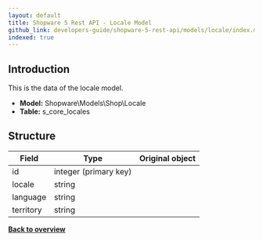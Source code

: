 ```yaml
---
layout: default
title: Shopware 5 Rest API - Locale Model
github_link: developers-guide/shopware-5-rest-api/models/locale/index.md
indexed: true
---
```


## Introduction

This is the data of the locale model.

* **Model:** Shopware\Models\Shop\Locale
* **Table:** s_core_locales

## Structure

| Field               | Type                  | Original object                                 |
|---------------------|-----------------------|-------------------------------------------------|
| id 	         	  | integer (primary key) |                                                 |
| locale	      	  | string				  | 		                                        |
| language			  | string				  | 												|
| territory	      	  | string				  | 		                                        |

**[Back to overview](../)**